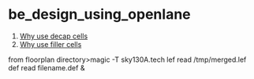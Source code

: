 # be_design_using_openlane


  
1. [Why use decap cells](https://github.com/visionvlsi/be_design_using_openlane/blob/main/why_decap_cells.md)<br/>
2. [Why use filler cells](https://github.com/visionvlsi/be_design_using_openlane/blob/main/why_filler_cells.md)



from floorplan directory>magic -T sky130A.tech lef read /tmp/merged.lef def read filename.def &

